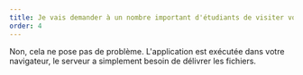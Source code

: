 ```yaml
---
title: Je vais demander à un nombre important d'étudiants de visiter votre site, est-ce que cela va faire crasher vos serveurs ?
order: 4
---
```


Non, cela ne pose pas de problème. L'application est exécutée dans votre navigateur, le serveur a simplement besoin de délivrer les fichiers. 